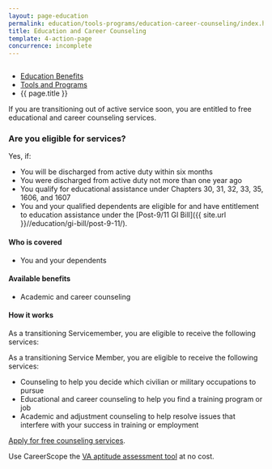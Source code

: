 ```yaml
---
layout: page-education
permalink: education/tools-programs/education-career-counseling/index.html
title: Education and Career Counseling
template: 4-action-page
concurrence: incomplete
---
```


<div class="splash" markdown="0">
<div class="row" markdown="0">
<div class="small-12 columns" markdown="0">

<ul class="breadcrumbs" role="menubar" aria-label="Primary">
<li class="parent"><a href="{{ site.url }}/education/">Education Benefits</a></li>
<li class="parent"><a href="{{ site.url }}/education/tools-programs/">Tools and Programs</a></li>
<li class="active">{{ page.title }}</li>
</ul>

</div>
</div>
</div>

<div class="main" role="main" markdown="0">

<div class="section one" markdown="0">
<div class="primary" markdown="0">
<div class="row" markdown="0">
<div class="small-12 columns" markdown="1">
If you are transitioning out of active service soon, you are entitled to free educational and career counseling services.
</div>
<div class="small-12 columns" markdown="1">
<div class="call-out">

### Are you eligible for services?

Yes, if:

-	You will be discharged from active duty within six months
-	You were discharged from active duty not more than one year ago
-	You qualify for educational assistance under Chapters 30, 31, 32, 33, 35, 1606, and 1607
-	You and your qualified dependents are eligible for and have entitlement to education assistance under the [Post-9/11 GI Bill]({{ site.url }}//education/gi-bill/post-9-11/).

#### Who is covered

- You and your dependents

#### Available benefits

- Academic and career counseling

#### How it works

As a transitioning Servicemember, you are eligible to receive the following services:

As a transitioning Service Member, you are eligible to receive the following services:
-	Counseling to help you decide which civilian or military occupations to pursue
-	Educational and career counseling to help you find a training program or job
-	Academic and adjustment counseling to help resolve issues that interfere with your success in training or employment

[Apply for free counseling services](http://www.vba.va.gov/pubs/forms/VBA-28-8832-ARE.pdf).

Use CareerScope the [VA aptitude assessment tool](https://va.careerscope.net/gibill) at no cost.
</div>
</div>

</div>
</div>
</div>


</div>
